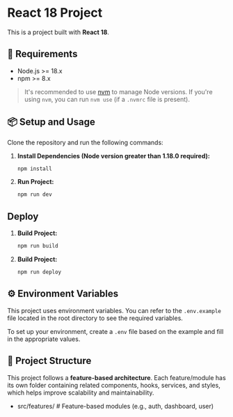 # React 18 Project

This is a project built with **React 18**.

## 🚀 Requirements

- Node.js >= 18.x  
- npm >= 8.x

> It's recommended to use [nvm](https://github.com/nvm-sh/nvm) to manage Node versions. If you're using `nvm`, you can run `nvm use` (if a `.nvmrc` file is present).

## 📦 Setup and Usage

Clone the repository and run the following commands:

1. **Install Dependencies (Node version greater than 1.18.0 required):**
   ```bash
   npm install 

2. **Run Project:**
   ```bash
   npm run dev

## Deploy

1. **Build Project:** 
   ```bash
   npm run build

2. **Build Project:**
   ```bash
   npm run deploy

## ⚙️ Environment Variables

This project uses environment variables. You can refer to the `.env.example` file located in the root directory to see the required variables.

To set up your environment, create a `.env` file based on the example and fill in the appropriate values.

## 📁 Project Structure

This project follows a **feature-based architecture**. Each feature/module has its own folder containing related components, hooks, services, and styles, which helps improve scalability and maintainability.

- src/features/ # Feature-based modules (e.g., auth, dashboard, user)